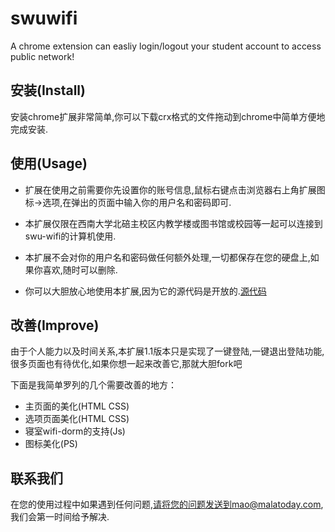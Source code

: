 # swuwifi
A chrome extension can easliy login/logout your student account to access public network!

## 安装(Install)

安装chrome扩展非常简单,你可以下载crx格式的文件拖动到chrome中简单方便地完成安装.

## 使用(Usage)

- 扩展在使用之前需要你先设置你的账号信息,鼠标右键点击浏览器右上角扩展图标->选项,在弹出的页面中输入你的用户名和密码即可.

- 本扩展仅限在西南大学北碚主校区内教学楼或图书馆或校园等一起可以连接到swu-wifi的计算机使用.

- 本扩展不会对你的用户名和密码做任何额外处理,一切都保存在您的硬盘上,如果你喜欢,随时可以删除.

- 你可以大胆放心地使用本扩展,因为它的源代码是开放的.[源代码](https://github.com/swumao/swuwifi)

## 改善(Improve)

由于个人能力以及时间关系,本扩展1.1版本只是实现了一键登陆,一键退出登陆功能,很多页面也有待优化,如果你想一起来改善它,那就大胆fork吧

下面是我简单罗列的几个需要改善的地方：

- 主页面的美化(HTML CSS)
- 选项页面美化(HTML CSS)
- 寝室wifi-dorm的支持(Js)
- 图标美化(PS)

## 联系我们

在您的使用过程中如果遇到任何问题,请将您的问题发送到mao@malatoday.com,我们会第一时间给予解决.